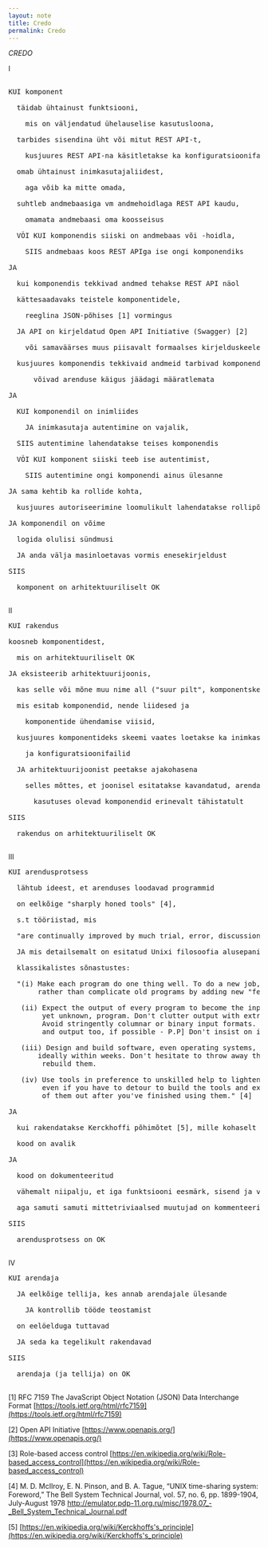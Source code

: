 ```yaml
---
layout: note
title: Credo
permalink: Credo
---
```


_CREDO_

I
<pre>

KUI komponent

  täidab ühtainust funktsiooni,
  
    mis on väljendatud ühelauselise kasutusloona,
    
  tarbides sisendina üht või mitut REST API-t,
  
    kusjuures REST API-na käsitletakse ka konfiguratsioonifaili,
    
  omab ühtainust inimkasutajaliidest,
  
    aga võib ka mitte omada,
    
  suhtleb andmebaasiga vm andmehoidlaga REST API kaudu,
  
    omamata andmebaasi oma koosseisus
    
  VÕI KUI komponendis siiski on andmebaas või -hoidla,
  
    SIIS andmebaas koos REST APIga ise ongi komponendiks
    
JA

  kui komponendis tekkivad andmed tehakse REST API näol
  
  kättesaadavaks teistele komponentidele,
  
    reeglina JSON-põhises [1] vormingus
  
  JA API on kirjeldatud Open API Initiative (Swagger) [2]
  
    või samaväärses muus piisavalt formaalses kirjelduskeeles,
  
  kusjuures komponendis tekkivaid andmeid tarbivad komponendid
    
      võivad arenduse käigus jäädagi määratlemata
      
JA

  KUI komponendil on inimliides
  
    JA inimkasutaja autentimine on vajalik,
    
  SIIS autentimine lahendatakse teises komponendis
  
  VÕI KUI komponent siiski teeb ise autentimist,
  
    SIIS autentimine ongi komponendi ainus ülesanne
    
JA sama kehtib ka rollide kohta,

  kusjuures autoriseerimine loomulikult lahendatakse rollipõhiselt [3]
  
JA komponendil on võime

  logida olulisi sündmusi
  
  JA anda välja masinloetavas vormis enesekirjeldust
  
SIIS

  komponent on arhitektuuriliselt OK
  
</pre>

II

<pre>
KUI rakendus

koosneb komponentidest,

  mis on arhitektuuriliselt OK
  
JA eksisteerib arhitektuurijoonis,

  kas selle või mõne muu nime all ("suur pilt", komponentskeem),
  
  mis esitab komponendid, nende liidesed ja
  
    komponentide ühendamise viisid,
    
  kusjuures komponentideks skeemi vaates loetakse ka inimkasutajad
  
    ja konfiguratsioonifailid
    
  JA arhitektuurijoonist peetakse ajakohasena
  
    selles mõttes, et joonisel esitatakse kavandatud, arendamisel ja
    
      kasutuses olevad komponendid erinevalt tähistatult
      
SIIS

  rakendus on arhitektuuriliselt OK
  
</pre>

III

<pre>
KUI arendusprotsess

  lähtub ideest, et arenduses loodavad programmid
  
  on eelkõige "sharply honed tools" [4],
  
  s.t tööriistad, mis
  
  "are continually improved by much trial, error, discussion, and redesign"
  
  JA mis detailsemalt on esitatud Unixi filosoofia alusepanijate
  
  klassikalistes sõnastustes:
  
  "(i) Make each program do one thing well. To do a new job, build afresh
       rather than complicate old programs by adding new "features"
       
   (ii) Expect the output of every program to become the input to another,
        yet unknown, program. Don't clutter output with extraneous information.
        Avoid stringently columnar or binary input formats. [Avoid XML input 
        and output too, if possible - P.P] Don't insist on interactive input.
        
   (iii) Design and build software, even operating systems, to be tried early,
       ideally within weeks. Don't hesitate to throw away the clumsy parts and
        rebuild them.
        
   (iv) Use tools in preference to unskilled help to lighten a programming task,
        even if you have to detour to build the tools and expect to throw some 
        of them out after you've finished using them." [4]

JA

  kui rakendatakse Kerckhoffi põhimõtet [5], mille kohaselt
  
  kood on avalik
  
JA

  kood on dokumenteeritud
  
  vähemalt niipalju, et iga funktsiooni eesmärk, sisend ja väljund
  
  aga samuti samuti mittetriviaalsed muutujad on kommenteeritud
  
SIIS

  arendusprotsess on OK 
  
</pre>

IV

<pre>
KUI arendaja

  JA eelkõige tellija, kes annab arendajale ülesande
  
    JA kontrollib tööde teostamist
  
  on eelöelduga tuttavad
  
  JA seda ka tegelikult rakendavad
  
SIIS

  arendaja (ja tellija) on OK
  
</pre>

[1] RFC 7159 The JavaScript Object Notation (JSON) Data Interchange Format
    [https://tools.ietf.org/html/rfc7159](https://tools.ietf.org/html/rfc7159)
    
[2] Open API Initiative [https://www.openapis.org/](https://www.openapis.org/)

[3] Role-based access control
    [https://en.wikipedia.org/wiki/Role-based_access_control](https://en.wikipedia.org/wiki/Role-based_access_control)
    
[4] M. D. McIlroy, E. N. Pinson, and B. A. Tague, “UNIX time-sharing system:
    Foreword,” The Bell System Technical Journal, vol. 57, no. 6, pp. 1899-1904,
    July-August 1978
    http://emulator.pdp-11.org.ru/misc/1978.07_-_Bell_System_Technical_Journal.pdf
    
[5] [https://en.wikipedia.org/wiki/Kerckhoffs's_principle](https://en.wikipedia.org/wiki/Kerckhoffs's_principle)  



